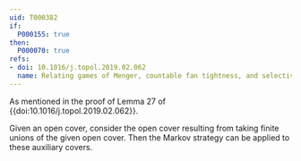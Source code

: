 ```yaml
---
uid: T000382
if:
  P000155: true
then:
  P000070: true
refs:
- doi: 10.1016/j.topol.2019.02.062
  name: Relating games of Menger, countable fan tightness, and selective separability
---
```


As mentioned in the proof of Lemma 27 of {{doi:10.1016/j.topol.2019.02.062}}.

Given an open cover, consider the open cover resulting from taking finite unions of the given open cover. Then the Markov strategy can be applied to these auxiliary covers.